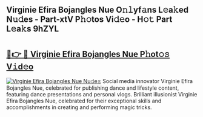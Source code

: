 ## Virginie Efira Bojangles Nue O𝚗𝚕yf𝚊ns L𝚎a𝚔ed N𝚞𝚍es - Part-xtV P𝚑𝚘tos Vi𝚍𝚎o - H𝚘𝚝 Part L𝚎a𝚔s 9hZYL

# <h2><a href="http://kfa9nm.oniu.top/?m=Virginie+Efira+Bojangles+Nue">🔗👉 🔴 Virginie Efira Bojangles Nue P𝚑ot𝚘𝚜 V𝚒d𝚎o</a></h2>

[![Virginie Efira Bojangles Nue Nu𝚍e𝚜](https://i.imgur.com/0qMVB7G.gif)](http://kfa9nm.oniu.top/?m=Virginie+Efira+Bojangles+Nue)
Social media innovator Virginie Efira Bojangles Nue, celebrated for publishing dance and lifestyle content, featuring dance presentations and personal vlogs. Brilliant illusionist Virginie Efira Bojangles Nue, celebrated for their exceptional skills and accomplishments in creating and performing magic tricks.  
